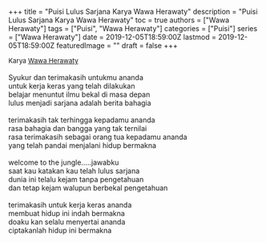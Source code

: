 +++
title = "Puisi Lulus Sarjana Karya Wawa Herawaty"
description = "Puisi Lulus Sarjana Karya Wawa Herawaty"
toc = true
authors = ["Wawa Herawaty"]
tags = ["Puisi", "Wawa Herawaty"]
categories = ["Puisi"]
series = ["Wawa Herawaty"]
date = 2019-12-05T18:59:00Z
lastmod = 2019-12-05T18:59:00Z
featuredImage = ""
draft = false
+++

<div style="text-align: justify;">
<div style="font-size: small;">Karya <a href="/authors/wawa-herawaty/" target="_blank">Wawa Herawaty</a></div><br />
Syukur dan terimakasih untukmu ananda<br />untuk kerja keras yang telah dilakukan<br />belajar menuntut ilmu bekal di masa depan<br />lulus menjadi sarjana adalah berita bahagia<br /><br />terimakasih tak terhingga kepadamu ananda<br />rasa bahagia dan bangga yang tak ternilai<br />rasa terimakasih sebagai orang tua kepadamu ananda<br />yang telah pandai menjalani hidup bermakna<br /><br />welcome to the jungle.....jawabku<br />saat kau katakan kau telah lulus sarjana<br />dunia ini telalu kejam tanpa pengetahuan<br />dan tetap kejam walupun berbekal pengetahuan<br /><br />terimakasih untuk kerja keras ananda<br />membuat hidup ini indah bermakna<br />doaku kan selalu menyertai ananda<br />ciptakanlah hidup ini bermakna</div>

